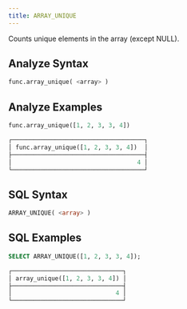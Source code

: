 ```yaml
---
title: ARRAY_UNIQUE
---
```


Counts unique elements in the array (except NULL).

## Analyze Syntax

```python
func.array_unique( <array> )
```

## Analyze Examples

```python
func.array_unique([1, 2, 3, 3, 4])

┌─────────────────────────────────────┐
│ func.array_unique([1, 2, 3, 3, 4])  │
├─────────────────────────────────────┤
│                                   4 │
└─────────────────────────────────────┘
```

## SQL Syntax

```sql
ARRAY_UNIQUE( <array> )
```

## SQL Examples

```sql
SELECT ARRAY_UNIQUE([1, 2, 3, 3, 4]);

┌───────────────────────────────┐
│ array_unique([1, 2, 3, 3, 4]) │
├───────────────────────────────┤
│                             4 │
└───────────────────────────────┘
```